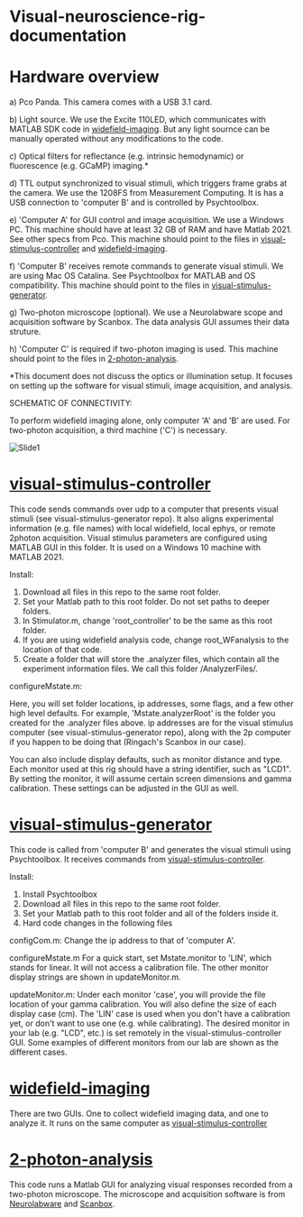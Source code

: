 # Visual-neuroscience-rig-documentation


# Hardware overview
a)	Pco Panda.  This camera comes with a USB 3.1 card.

b)	Light source. We use the Excite 110LED, which communicates with MATLAB SDK code in [widefield-imaging](https://github.com/inauhaus/widefield-imaging). But any light sournce can be manually operated without any modifications to the code.  

c)	Optical filters for reflectance (e.g. intrinsic hemodynamic) or fluorescence (e.g. GCaMP) imaging.*

d)	TTL output synchronized to visual stimuli, which triggers frame grabs at the camera. We use the 1208FS from Measurement Computing.  It is has a USB connection to 'computer B' and is controlled by Psychtoolbox.

e)	'Computer A' for GUI control and image acquisition.  We use a Windows PC.  This machine should have at least 32 GB of RAM and have Matlab 2021.  See other specs from Pco. This machine should point to the files in [visual-stimulus-controller](https://github.com/inauhaus/visual-stimulus-controller) and [widefield-imaging](https://github.com/inauhaus/widefield-imaging). 

f)  'Computer B' receives remote commands to generate visual stimuli. We are using Mac OS Catalina.  See Psychtoolbox for MATLAB and OS compatibility. This machine should point to the files in [visual-stimulus-generator](https://github.com/inauhaus/visual-stimulus-generator).  

g)  Two-photon microscope (optional).  We use a Neurolabware scope and acquisition software by Scanbox.  The data analysis GUI assumes their data struture.

h)  'Computer C' is required if two-photon imaging is used. This machine should point to the files in [2-photon-analysis](https://github.com/inauhaus/2-photon-analysis). 

*This document does not discuss the optics or illumination setup. It focuses on setting up the software for visual stimuli, image acquisition, and analysis.



SCHEMATIC OF CONNECTIVITY:

To perform widefield imaging alone, only computer 'A' and 'B' are used.  For two-photon acquisition, a third machine ('C') is necessary.

![Slide1](https://user-images.githubusercontent.com/13107530/145627782-aee2ca0b-4889-453e-992b-73eba64d8565.jpeg)

# [visual-stimulus-controller](https://github.com/inauhaus/visual-stimulus-controller)
This code sends commands over udp to a computer that presents visual stimuli (see visual-stimulus-generator repo). It also aligns experimental information (e.g. file names) with local widefield, local ephys, or remote 2photon acquisition. Visual stimulus parameters are configured using MATLAB GUI in this folder.  It is used on a Windows 10 machine with MATLAB 2021.

Install:

1) Download all files in this repo to the same root folder.
2) Set your Matlab path to this root folder. Do not set paths to deeper folders.
3) In Stimulator.m, change 'root_controller' to be the same as this root folder.
4) If you are using widefield analysis code, change root_WFanalysis to the location of that code. 
5) Create a folder that will store the .analyzer files, which contain all the experiment information files.  We call this folder /AnalyzerFiles/.  

configureMstate.m: 

Here, you will set folder locations, ip addresses, some flags, and a few other high level defaults. For example, 'Mstate.analyzerRoot' is the folder you created for the .analyzer files above.  ip addresses are for the visual stimulus computer (see visual-stimulus-generator repo), along with the 2p computer if you happen to be doing that (Ringach's Scanbox in our case).

You can also include display defaults, such as monitor distance and type. Each monitor used at this rig should have a string identifier, such as "LCD1".  By setting the monitor, it will assume certain screen dimensions and gamma calibration. These settings can be adjusted in the GUI as well.


# [visual-stimulus-generator](https://github.com/inauhaus/visual-stimulus-generator)

This code is called from 'computer B' and generates the visual stimuli using Psychtoolbox. It receives commands from [visual-stimulus-controller](https://github.com/inauhaus/visual-stimulus-controller).

Install:
1) Install Psychtoolbox
2) Download all files in this repo to the same root folder.
3) Set your Matlab path to this root folder and all of the folders inside it.
4) Hard code changes in the following files

  configCom.m:
Change the ip address to that of 'computer A'.

  configureMstate.m
For a quick start, set Mstate.monitor to 'LIN', which stands for linear. It will not access a calibration file.  The other monitor display strings are shown in updateMonitor.m.

  updateMonitor.m:
Under each monitor 'case', you will provide the file location of your gamma calibration.  You will also define the size of each     display case (cm).  The 'LIN' case is used when you don't have a calibration yet, or don't want to use one (e.g. while calibrating). The desired monitor in your lab (e.g. "LCD", etc.) is set remotely in the visual-stimulus-controller GUI. Some examples of different monitors from our lab are shown as the different cases.

# [widefield-imaging](https://github.com/inauhaus/widefield-imaging)

There are two GUIs. One to collect widefield imaging data, and one to analyze it. It runs on the same computer as [visual-stimulus-controller](https://github.com/inauhaus/visual-stimulus-controller)

# [2-photon-analysis](https://github.com/inauhaus/2-photon-analysis)
This code runs a Matlab GUI for analyzing visual responses recorded from a two-photon microscope. The microscope and acquisition software is from [Neurolabware](http://neurolabware.com/) and [Scanbox](https://scanbox.org/tag/ringach/). 


